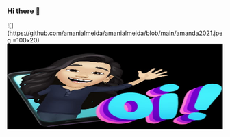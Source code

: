 ### Hi there 👋

![](https://github.com/amanialmeida/amanialmeida/blob/main/amanda2021.jpeg =100x20)
<img src="https://github.com/amanialmeida/amanialmeida/blob/main/amanda2021.jpeg" width="800" height="200">

<!--
**amanialmeida/amanialmeida** is a ✨ _special_ ✨ repository because its `README.md` (this file) appears on your GitHub profile.

Here are some ideas to get you started:

- 🔭 I’m currently working on ...
- 🌱 I’m currently learning ...
- 👯 I’m looking to collaborate on ...
- 🤔 I’m looking for help with ...
- 💬 Ask me about ...
- 📫 How to reach me: ...
- 😄 Pronouns: ...
- ⚡ Fun fact: ...
-->
